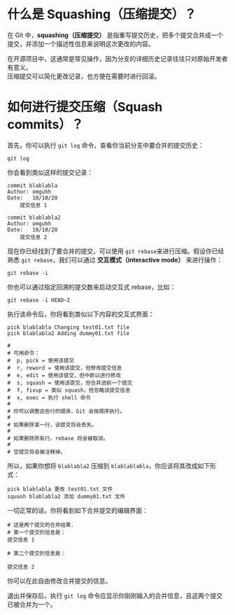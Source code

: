 # 什么是 Squashing（压缩提交）？

在 Git 中，**squashing（压缩提交）** 是指重写提交历史，把多个提交合并成一个提交，并添加一个描述性信息来说明这次更改的内容。  

在开源项目中，这通常是常见操作，因为分支的详细历史记录往往只对原始开发者有意义。  
压缩提交可以简化更改记录，也方便在需要时进行回滚。

# 如何进行提交压缩（Squash commits）？

首先，你可以执行 `git log` 命令，查看你当前分支中要合并的提交历史：

```
git log
```

你会看到类似这样的提交记录：

```
commit blablabla
Author: omguhh
Date:   10/10/20
    提交信息 1

commit blablabla2
Author: omguhh
Date:   10/10/20
    提交信息 2
```

现在你已经找到了要合并的提交，可以使用 ```git rebase```来进行压缩。假设你已经熟悉 ```git rebase```，我们可以通过 **交互模式（interactive mode）** 来进行操作：

```
git rebase -i
```

你也可以通过指定回溯的提交数来启动交互式 rebase，比如：

```
git rebase -i HEAD~2
```

执行该命令后，你将看到类似以下内容的交互式界面：

```
pick blablabla Changing test01.txt file
pick blablabla2 Adding dummy01.txt file

#
# 可用命令：
#  p, pick = 使用该提交
#  r, reword = 使用该提交，但修改提交信息
#  e, edit = 使用该提交，但中断以进行修改
#  s, squash = 使用该提交，但合并进前一个提交
#  f, fixup = 类似 squash，但忽略该提交信息
#  x, exec = 执行 shell 命令
#
# 你可以调整这些行的顺序，Git 会按顺序执行。
#
# 如果删除某一行，该提交将会丢失。
#
# 如果删除所有行，rebase 将会被取消。
#
# 空提交将会被注释掉。
```

所以，如果你想将 ```blablabla2``` 压缩到 ```blablablabla```，你应该将其改成如下形式：

```
pick blablabla 更改 test01.txt 文件
squash blablabla2 添加 dummy01.txt 文件

```

一切正常的话，你将看到如下合并提交的编辑界面：

```
# 这是两个提交的合并结果.
# 第一个提交的信息是：
提交信息 1

# 第二个提交的信息是：

提交信息 2
```

你可以在此自由修改合并提交的信息。  

退出并保存后，执行 `git log` 命令应显示你刚刚输入的合并信息，且这两个提交已被合并为一个。